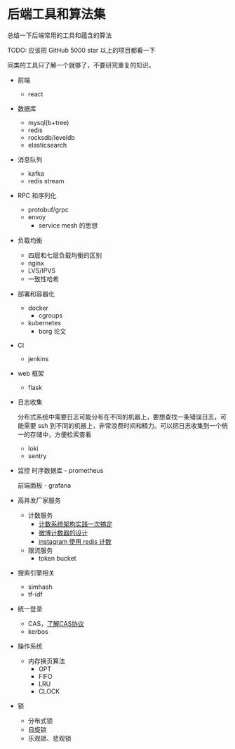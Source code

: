 # 后端工具和算法集

<!--
ID: 726a8538-20b2-4bac-8f78-afb46cf1d337
Status: draft
Date: 2018-06-30T08:16:00
Modified: 2020-05-16T11:14:49
wp_id: 591
-->

总结一下后端常用的工具和蕴含的算法

TODO: 应该把 GitHub 5000 star 以上的项目都看一下


同类的工具只了解一个就够了，不要研究重复的知识。


- 前端
    - react


- 数据库
    - mysql(b+tree)
    - redis
    - rocksdb/leveldb
    - elasticsearch

- 消息队列
    - kafka
    - redis stream

- RPC 和序列化
    - protobuf/grpc
    - envoy
        - service mesh 的思想

- 负载均衡
    - 四层和七层负载均衡的区别
    - nginx
    - LVS/IPVS
    - 一致性哈希

- 部署和容器化
    - docker
        - cgroups
    - kubernetes
        - borg 论文

- CI
    - jenkins

- web 框架
    - flask

- 日志收集

    分布式系统中需要日志可能分布在不同的机器上，要想查找一条错误日志，可能需要 ssh 到不同的机器上，非常浪费时间和精力。可以把日志收集到一个统一的存储中，方便检索查看

    - loki
    - sentry

- 监控
    时序数据库
        - prometheus

    前端面板
        - grafana

- 高并发厂家服务

    - 计数服务
        - [计数系统架构实践一次搞定](http://zhuanlan.51cto.com/art/201706/542217.htm)
        - [微博计数器的设计](http://blog.cydu.net/weidesign/2012/09/09/weibo-counter-service-design-2/)
        - [instagram 使用 redis 计数](https://instagram-engineering.com/storing-hundreds-of-millions-of-simple-key-value-pairs-in-redis-1091ae80f74c)
    - 限流服务
        - token bucket

- 搜索引擎相关
    - simhash
    - tf-idf

- 统一登录
    - CAS，[了解CAS协议](https://blog.csdn.net/csdnxingyuntian/article/details/54970102)
    - kerbos

- 操作系统
    - 内存换页算法
        - OPT
        - FIFO
        - LRU
        - CLOCK

- 锁
    - 分布式锁
    - 自旋锁
    - 乐观锁、悲观锁
